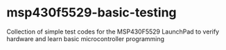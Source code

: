 # msp430f5529-basic-testing
Collection of simple test codes for the MSP430F5529 LaunchPad to verify hardware and learn basic microcontroller programming
